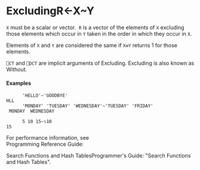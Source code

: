 




<h1 class="heading"><span class="name">Excluding</span><span class="command">R←X~Y</span></h1>

`X` must be a scalar or vector.  `R` is a vector of the elements of `X` excluding those elements which occur in `Y` taken in the order in which they occur in `X`.


Elements of `X` and `Y` are considered the same if `X≡Y` returns 1 for those elements.


`⎕CT` and `⎕DCT` are  implicit arguments of Excluding. Excluding is also known as Without.

#### Examples
```apl
      'HELLO'~'GOODBYE'
HLL
      'MONDAY' 'TUESDAY' 'WEDNESDAY'~'TUESDAY' 'FRIDAY'
 MONDAY  WEDNESDAY
 
      5 10 15~⍳10
15
```



For performance information, see  
Programming Reference Guide: 

Search Functions and Hash TablesProgrammer's Guide: "Search Functions and Hash Tables".


